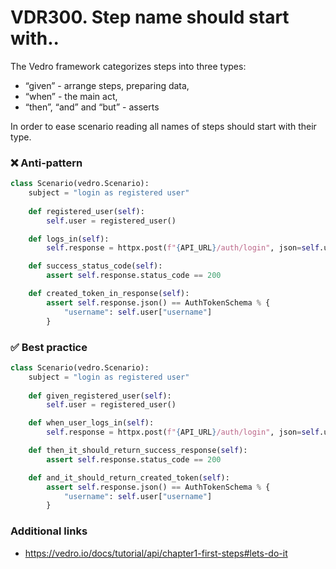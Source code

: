 # VDR300. Step name should start with..
The Vedro framework categorizes steps into three types:

- “given” - arrange steps, preparing data,
- “when” - the main act,
- “then”, “and” and “but” - asserts

In order to ease scenario reading all names of steps should start with their type.

### ❌ Anti-pattern
```python
class Scenario(vedro.Scenario):
    subject = "login as registered user"
    
    def registered_user(self):
        self.user = registered_user()

    def logs_in(self):
        self.response = httpx.post(f"{API_URL}/auth/login", json=self.user)

    def success_status_code(self):
        assert self.response.status_code == 200

    def created_token_in_response(self):
        assert self.response.json() == AuthTokenSchema % {
            "username": self.user["username"]
        }
```
### ✅ Best practice
```python
class Scenario(vedro.Scenario):
    subject = "login as registered user"
    
    def given_registered_user(self):
        self.user = registered_user()

    def when_user_logs_in(self):
        self.response = httpx.post(f"{API_URL}/auth/login", json=self.user)

    def then_it_should_return_success_response(self):
        assert self.response.status_code == 200

    def and_it_should_return_created_token(self):
        assert self.response.json() == AuthTokenSchema % {
            "username": self.user["username"]
        }
```


### Additional links
- https://vedro.io/docs/tutorial/api/chapter1-first-steps#lets-do-it


